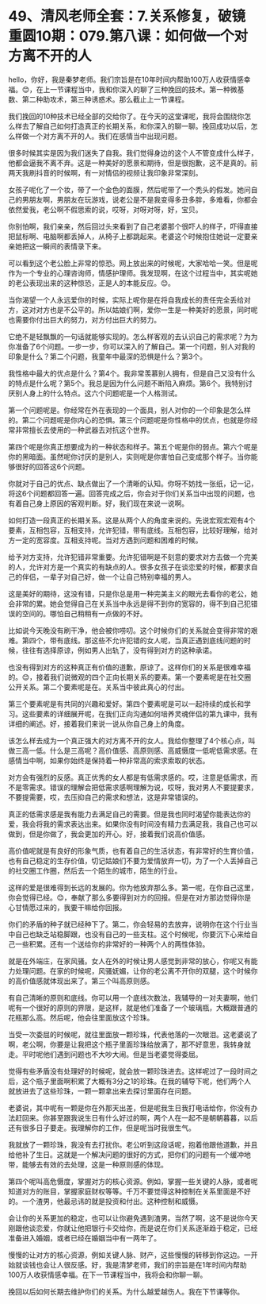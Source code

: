 # 49、清风老师全套：7.关系修复，破镜重圆10期：079.第八课：如何做一个对方离不开的人

hello，你好，我是秦梦老师。我们宗旨是在10年时间内帮助100万人收获情感幸福。😊，在上一节课程当中，我和你深入的聊了三种挽回的技术。第一种微基数、第二种助攻术，第三种诱惑术。那么截止上一节课程。

我们挽回的10种技术已经全部的交给你了。在今天的这堂课呢，我将会围绕你怎么样去了解自己如何打造真正的长期关系，和你深入的聊一聊。挽回成功以后，怎么样做一个对方离不开的人。我们在感情当中出现问题。

很多时候其实是因为我们迷失了自我。我们觉得身边的这个人不管变成什么样子，他都会逼我不离不弃。这是一种美好的愿景和期待，但是很抱歉，这不是真的。前两天我刷抖音的时候啊，有一对情侣的视频让我印象非常深刻。

女孩子呢化了一个妆，带了一个金色的面膜，然后呢带了一个秃头的假发。她问自己的男朋友啊，男朋友在玩游戏，说老公是不是我变得多丑多胖，多难看，你都会依然爱我，老公啊不假思索的说，哎呀，对呀对呀，好，宝贝。

你别怕啊，我们亲亲，然后回过头来看到了自己老婆那个很吓人的样子，吓得直接把鼠标啊、电脑啊都丢掉人，从椅子上都跳起来。老婆这个时候抱住她说一定要亲亲她把这一瞬间的表情录下来。

可以看到这个老公脸上非常的惊恐。网上放出来的时候呢，大家哈哈一笑。但是呢作为一个专业的心理咨询师，情感护理师。我发现啊，在这个过程当中，其实呢她的老公表现出来的这种惊恐，正是人的本能反应。😊。

当你渴望一个人永远爱你的时候，实际上呢你是在将自我成长的责任完全丢给对方，这对对方也是不公平的。所以姑娘们啊，爱你一生是一种美好的愿景，同时呢也需要你付出巨大的努力，对方付出巨大的努力。

它绝不是轻飘飘的一句话就能够实现的。怎么样客观的去认识自己的需求呢？为为你准备了6个问题。一步一步，你可以深入的了解自己。第一个问题，别人对我的印象是什么？第二个问题，我童年中最深的恐惧是什么？第3个。

我性格中最大的优点是什么？第4个。我非常羡慕别人拥有，但是自己又没有什么的特点是什么呢？第5个。我总是因为什么问题不断陷入麻烦。第6个。我特别讨厌别人身上的什么特点。这六个问题呢是一个人格测试。

第一个问题呢是。你经常在外在表现的一个面具，别人对你的一个印象是怎么样的。第二个问题呢是你内心的恐惧。第三个问题呢是你性格中的优点，也就是你经常非常擅长去使用的一种武器去对抗这个世界。

第四个呢是你真正想要成为的一种状态和样子。第五个呢是你的弱点。第六个呢是你的黑暗面。虽然呢你讨厌的是别人，实则呢是你害怕自己变成那个样子。当你能够很好的回答这6个问题。

你就对于自己的优点、缺点做出了一个清晰的认知。你呀不妨找一张纸，记一记，将这6个问题都回答一遍。回答完成之后，你会对于你们关系当中出现的问题，也有着自己身上原因的客观判断。好，我们现在来说一说啊。

如何打造一段真正的长期关系。这是从两个人的角度来说的。先说宏观宏观有4个要素，互相包容，互相支持，允许犯错，带有底线。互相包容，比较好理解，给对方一定的宽容度。互相支持呢。当对方遇到问题和困难的时候。

给予对方支持，允许犯错非常重要。允许犯错啊是不刻意的要求对方去做一个完美的人，允许对方是一个真实的有缺点的人。很多女孩子在谈恋爱的时候，都要求自己的伴侣，一辈子对自己好，做一个让自己特别幸福的男人。

这是美好的期待，这没有错，只是你总是用一种完美主义的眼光去看你的老公，她会非常的累。她会觉得自己在关系当中永远是得不到你的宽容的，得不到自己犯错误的空间的。哪怕自己稍稍有一点做的不好。

比如说今天晚没有刷干净，他会被你唠叨。这个时候你们的关系就会变得非常的艰难。第四个，带有底线。那这些不允许犯错的女人呢，当真正遇到底线问题的时候，往往有选择原谅，例如男人出轨了，没有得到对方的这种承诺。

也没有得到对方的这种真正有价值的道歉，原谅了。这样你们的关系是很难幸福的。😊，接着我们说微观的四个正向长期关系的要素。第一个要素呢是在社交圈公开关系。第二个要素呢是在。关系当中彼此真心的付出。

第三个要素呢是有共同的兴趣和爱好。第四个要素呢是可以一起持续的成长和学习。这些要素的详细展开呢，在我们正向沟通如何培养灵魂伴侣的第九课中，我有详细的阐述。好，接着我们来说一说从你自己身上的角度。

该怎么样去成为一个真正强大的对方离不开的女人。我给你整理了4个核心点，叫做三高一低。什么是三高呢？高价值感、高原则感、高威慑度一低呢低需求感。在感情当中啊，如果你始终是保持着一种非常高的索求索取的状态。

对方会有强烈的反感。真正优秀的女人都是有低需求感的。哎，注意是低需求，而不是零需求。错误的理解会把低需求感啊理解为说，哎呀，我对男人不要提要求，不要提需要，哎，去压抑自己的需求和想法，这是非常错误的。

真正的低需求感是我有能力去满足自己的需要。但是我也同时渴望你能表达你的爱，我会将我的需求表达出来。如果你没有时间没有精力去满足我，我自己也可以做到，但是你做了，我会更加的开心。好，接着我们说高价值感。

高价值呢就是有良好的形象气质，也有着自己的生活状态，有非常好的生育价值，也有自己稳定的生存价值，切记姑娘们不要为爱情放弃一切，为了一个人丢掉自己的社交圈工作圈，然后去一个陌生的城市，陌生的行业。

这样的爱是很难得到长远的发展的。你为他放弃那么多。第一呢，在你自己这里，你会觉得已经。😊，奉献了那么多要得到对方的回报。但是在对方那边觉得你是心甘情愿过来的，我要干嘛给你回报。

你们的矛盾的种子就已经种下了。第二，你会轻易的去放弃，说明你在这个行业当中自己也缺乏站稳脚跟，也没有自己的一些支柱。这个时候呢，你要沉下心来给自己一些积累。还有一个送给你的非常好的一种两个人的两性体验。

就是在外端庄，在家风骚。女人在外的时候让男人感觉到非常的放心，你呢又有能力处理问题。在家的时候呢，风骚妩媚，让你的老公离不开你的双腿，这个时候你的高价值感就体现出来了。第三个叫高原则感。

有自己清晰的原则和底线。你可以用一个底线次数法，我辅导的一对夫妻啊，他们呢有一个很好的原则的界限，是这样，就是他们准备了一个玻璃瓶，大概跟普通的花瓶那么高。然后呢，他会往里面放这个珍珠。

当受一次委屈的时候呢，就往里面放一颗珍珠，代表他落的一次眼泪。这老婆说了啊，老公啊，你要是让我把这个瓶子里面珍珠给放满了，那不好意思，我转身就走。平时呢他们遇到问题也不大吵大闹。但是当老婆觉得委屈。

觉得有些矛盾没有处理好的时候呢，就会放一颗珍珠进去。这样呢过了一段时间之后，这个瓶子里面啊积累了大概有3分之1的珍珠。在我的辅导下呢，他们两个人就放进去了这些珍珠，一颗一颗拿出来去探讨里面存在问题。

老婆说，其中呢有一颗是你在外那天出差，但是呢我生日我打电话给你，你没有办法赶回来。你甚至跟我说生日有什么好过的啊，两个人在一起不是朝朝暮暮，以后还有很多日子要走。我理解你的工作，但是呢当时我很生气。

我就放了一颗珍珠，我没有去打扰你。老公听到这段话呢，抱着他跟他道歉，并且给他补了生日。这就是一个解决问题的很好的方式，把你们的问题有一个缓冲地带，能够去有效的去处理，这是一种原则感的体现。

第四个呢叫高危慑度，掌握对方的核心资源。例如，掌握一些关键的人脉，或者呢知道对方的账目，掌握家庭财权等等。千万不要觉得这种控制在关系里面是不好的。一个渣男，他最忌讳的就是投资和付出。这种控制和威慑。

会让你的关系更加的稳定，也可以让你避免遇到渣男。当然了啊，这不是说你今天刚跟他谈恋爱，你就让他把银行卡交给你，而是说在你们关系逐渐趋于稳定，已经准备进入婚姻，或者已经在婚姻当中有一两年了。

慢慢的让对方的核心资源，例如关键人脉、财产，这些慢慢的转移到你这边。一开始就谈钱也会让人很反感。好，我是清梦老师，我们的宗旨是在1年时间内帮助100万人收获情感幸福。在下一节课程当中，我将会和你聊一聊。

挽回以后如何长期去维护你们的关系。为什么越爱越伤人。我在下节课等你。